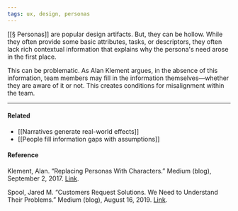 ```yaml
---
tags: ux, design, personas
---
```


[[§ Personas]] are popular design artifacts. But, they can be hollow. While they
often provide some basic attributes, tasks, or descriptors, they often lack rich
contextual information that explains why the persona's need arose in the first
place.

This can be problematic. As Alan Klement argues, in the absence of this
information, team members may fill in the information themselves—whether they
are aware of it or not. This creates conditions for misalignment within the
team.

---

#### Related

- [[Narratives generate real-world effects]]
- [[People fill information gaps with assumptions]]

#### Reference

Klement, Alan. “Replacing Personas With Characters.” Medium (blog), September
2, 2017.
[Link](https://medium.com/down-the-rabbit-hole/replacing-personas-with-characters-aa72d3cf6c69).

Spool, Jared M. “Customers Request Solutions. We Need to Understand Their
Problems.” Medium (blog), August 16, 2019.
[Link](https://medium.com/@jmspool/customers-request-solutions-we-need-to-understand-their-problems-41db3b5c6d4d).
